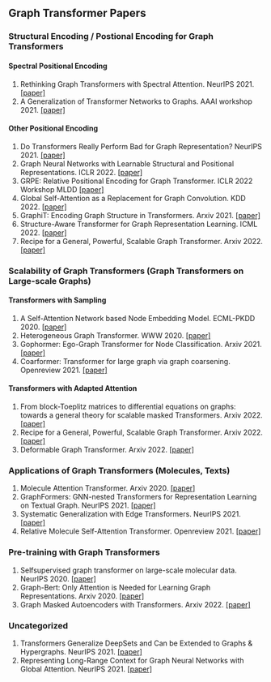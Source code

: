 ## Graph Transformer Papers

### Structural Encoding / Postional Encoding for Graph Transformers
#### Spectral Positional Encoding
1. Rethinking Graph Transformers with Spectral Attention. NeurIPS 2021. [[paper]](https://arxiv.org/abs/2106.03893)
1. A Generalization of Transformer Networks to Graphs. AAAI workshop 2021. [[paper]](https://arxiv.org/pdf/2012.09699)

#### Other Positional Encoding
1. Do Transformers Really Perform Bad for Graph Representation? NeurIPS 2021. [[paper]](https://arxiv.org/abs/2106.05234)
1. Graph Neural Networks with Learnable Structural and Positional Representations. ICLR 2022. [[paper]](https://arxiv.org/abs/2110.07875)
1. GRPE: Relative Positional Encoding for Graph Transformer. ICLR 2022 Workshop MLDD [[paper]](https://openreview.net/forum?id=GNfAFN_p1d)
1. Global Self-Attention as a Replacement for Graph Convolution. KDD 2022. [[paper]](https://arxiv.org/abs/2108.03348)
1. GraphiT: Encoding Graph Structure in Transformers. Arxiv 2021. [[paper]](https://arxiv.org/abs/2106.05667)
1. Structure-Aware Transformer for Graph Representation Learning. ICML 2022. [[paper]](https://proceedings.mlr.press/v162/chen22r.html)
1. Recipe for a General, Powerful, Scalable Graph Transformer. Arxiv 2022. [[paper]](https://arxiv.org/abs/2205.12454)

### Scalability of Graph Transformers (Graph Transformers on Large-scale Graphs)
#### Transformers with Sampling
1. A Self-Attention Network based Node Embedding Model. ECML-PKDD 2020. [[paper]](https://arxiv.org/abs/2006.12100)
1. Heterogeneous Graph Transformer. WWW 2020. [[paper]](https://arxiv.org/abs/2003.01332)
1. Gophormer: Ego-Graph Transformer for Node Classification. Arxiv 2021. [[paper]](https://arxiv.org/abs/2110.13094)
1. Coarformer: Transformer for large graph via graph coarsening. Openreview 2021. [[paper]](https://openreview.net/forum?id=fkjO_FKVzw)

#### Transformers with Adapted Attention
1. From block-Toeplitz matrices to differential equations on graphs: towards a general theory for scalable masked Transformers. Arxiv 2022. [[paper]](https://arxiv.org/abs/2107.07999)
1. Recipe for a General, Powerful, Scalable Graph Transformer. Arxiv 2022. [[paper]](https://arxiv.org/abs/2205.12454)
1. Deformable Graph Transformer. Arxiv 2022. [[paper]](https://arxiv.org/abs/2206.14337)

### Applications of Graph Transformers (Molecules, Texts)
1. Molecule Attention Transformer. Arxiv 2020. [[paper]](https://arxiv.org/abs/2002.08264)
1. GraphFormers: GNN-nested Transformers for Representation Learning on Textual Graph. NeurIPS 2021. [[paper]](https://arxiv.org/pdf/2105.02605.pdf)
1. Systematic Generalization with Edge Transformers. NeurIPS 2021. [[paper]](https://proceedings.neurips.cc/paper/2021/file/0a4dc6dae338c9cb08947c07581f77a2-Paper.pdf)
1. Relative Molecule Self-Attention Transformer. Openreview 2021. [[paper]](https://openreview.net/forum?id=7ktHTjV9FHw)

### Pre-training with Graph Transformers
1. Selfsupervised graph transformer on large-scale molecular data. NeurIPS 2020. [[paper]](https://arxiv.org/abs/2007.02835)
1. Graph-Bert: Only Attention is Needed for Learning Graph Representations. Arxiv 2020. [[paper]](https://arxiv.org/abs/2001.05140)
1. Graph Masked Autoencoders with Transformers. Arxiv 2022. [[paper]](https://arxiv.org/abs/2202.08391)

### Uncategorized
1. Transformers Generalize DeepSets and Can be Extended to Graphs & Hypergraphs. NeurIPS 2021. [[paper]](https://proceedings.neurips.cc/paper/2021/file/ec0f40c389aeef789ce03eb814facc6c-Paper.pdf)
1. Representing Long-Range Context for Graph Neural Networks with Global Attention. NeurIPS 2021. [[paper]](https://proceedings.neurips.cc/paper/2021/file/6e67691b60ed3e4a55935261314dd534-Paper.pdf)

